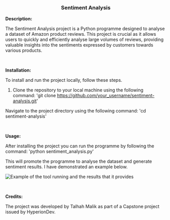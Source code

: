 <h3 align="center">Sentiment Analysis</h3>

**Description:**

The Sentiment Analysis project is a Python programme designed to analyse a dataset of Amazon product reviews. 
This project is crucial as it allows users to quickly and efficiently analyse large volumes of reviews, providing
valuable insights into the sentiments expressed by customers towards various products. 

<br>

**Installation:**

To install and run the project locally, follow these steps.

1. Clone the repository to your local machine using the following command:
'git clone https://github.com/your_username/sentiment-analysis.git'

Navigate to the project directory using the following command: 
'cd sentiment-analysis'

<br>

**Usage:**

After installing the project you can run the programme by following the command: 
'python sentiment_analysis.py'

This will promote the programme to analyse the dataset and generate sentiment results. 
I have demonstrated an example below.

![Example of the tool running and the results that it provides]([https://example.com/screenshot.png](https://github.com/talhahmalik/finalCapstone/blob/main/Dropbox/Bootcamp%20-%20TA23100010081/Data%20Science%20(Fundamentals)/T21%20-%20Capstone%20Project%20-%20NLP%20Applications/Screenshot%202024-03-11%20at%2015.51.59.png)https://github.com/talhahmalik/finalCapstone/blob/main/Dropbox/Bootcamp%20-%20TA23100010081/Data%20Science%20(Fundamentals)/T21%20-%20Capstone%20Project%20-%20NLP%20Applications/Screenshot%202024-03-11%20at%2015.51.59.png)


<br>

**Credits:** 

The project was developed by Talhah Malik as part of a Capstone project issued by HyperionDev. 
